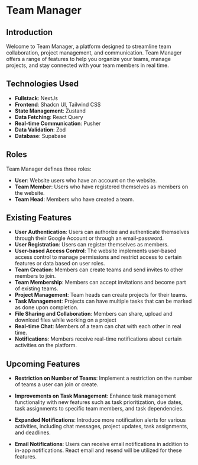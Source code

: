 # Team Manager

## Introduction

Welcome to Team Manager, a platform designed to streamline team collaboration, project management, and communication. Team Manager offers a range of features to help you organize your teams, manage projects, and stay connected with your team members in real time.

## Technologies Used

- **Fullstack**: NextJs
- **Frontend**: Shadcn UI, Tailwind CSS
- **State Management**: Zustand
- **Data Fetching**: React Query
- **Real-time Communication**: Pusher
- **Data Validation**: Zod
- **Database**: Supabase

## Roles

Team Manager defines three roles:

- **User**: Website users who have an account on the website.
- **Team Member**: Users who have registered themselves as members on the website.
- **Team Head**: Members who have created a team.

## Existing Features

- **User Authentication**: Users can authorize and authenticate themselves through their Google Account or through an email-password.
- **User Registration**: Users can register themselves as members.
- **User-based Access Control**: The website implements user-based access control to manage permissions and restrict access to certain features or data based on user roles.
- **Team Creation**: Members can create teams and send invites to other members to join.
- **Team Membership**: Members can accept invitations and become part of existing teams.
- **Project Management**: Team heads can create projects for their teams.
- **Task Management**: Projects can have multiple tasks that can be marked as done upon completion.
- **File Sharing and Collaboration**: Members can share, upload and download files while working on a project
- **Real-time Chat**: Members of a team can chat with each other in real time.
- **Notifications**: Members receive real-time notifications about certain activities on the platform.
  
## Upcoming Features

- **Restriction on Number of Teams**: Implement a restriction on the number of teams a user can join or create.
  
- **Improvements on Task Management**: Enhance task management functionality with new features such as task prioritization, due dates, task assignments to specific team members, and task dependencies.

- **Expanded Notifications**: Introduce more notification alerts for various activities, including chat messages, project updates, task assignments, and deadlines.

- **Email Notifications**: Users can receive email notifications in addition to in-app notifications. React email and resend will be utilized for these features.
